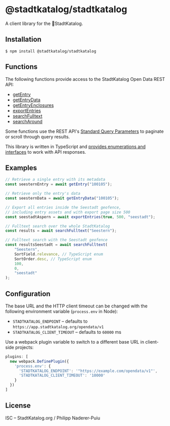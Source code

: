 # @stadtkatalog/stadtkatalog

A client library for the 📖StadtKatalog.

## Installation

```
$ npm install @stadtkatalog/stadtkatalog
```

## Functions

The following functions provide access to the StadtKatalog Open Data REST API:

* [getEntry](https://github.com/botic/stadtkatalog-lib/blob/master/doc/modules/_index_.md#getentry)
* [getEntryData](https://github.com/botic/stadtkatalog-lib/blob/master/doc/modules/_index_.md#getentrydata)
* [getEntryEnclosures](https://github.com/botic/stadtkatalog-lib/blob/master/doc/modules/_index_.md#getentryenclosures)
* [exportEntries](https://github.com/botic/stadtkatalog-lib/blob/master/doc/modules/_index_.md#exportentries)
* [searchFulltext](https://github.com/botic/stadtkatalog-lib/blob/master/doc/modules/_index_.md#searchfulltext)
* [searchAround](https://github.com/botic/stadtkatalog-lib/blob/master/doc/modules/_index_.md#searcharound)

Some functions use the REST API's [Standard Query Parameters](https://docs.stadtkatalog.org/opendata-rest-api/#standard-query-parameters)
to paginate or scroll through query results.

This library is written in TypeScript and [provides enumerations and interfaces](https://github.com/botic/stadtkatalog-lib/blob/master/doc/modules/_types_.md)
to work with API responses.

## Examples

```typescript
// Retrieve a single entry with its metadata
const seesternEntry = await getEntry("100105");

// Retrieve only the entry's data
const seesternData = await getEntryData("100105");

// Export all entries inside the Seestadt geofence,
// including entry assets and with export page size 500
const seestadtAspern = await exportEntries(true, 500, "seestadt");

// Fulltext search over the whole StadtKatalog
const results = await searchFulltext("Seestern");

// Fulltext search with the Seestadt geofence
const resultsSeestadt = await searchFulltext(
    "Seestern",
    SortField.relevance, // TypeScript enum
    SortOrder.desc, // TypeScript enum
    100,
    0,
    "seestadt"
);
```

## Configuration

The base URL and the HTTP client timeout can be changed with the following environment
variable (`process.env` in Node):

* `STADTKATALOG_ENDPOINT` – defaults to `https://app.stadtkatalog.org/opendata/v1`
* `STADTKATALOG_CLIENT_TIMEOUT` – defaults to `60000` ms

Use a webpack plugin variable to switch to a different base URL in client-side projects:

```javascript
plugins: [
  new webpack.DefinePlugin({
    'process.env': {
      'STADTKATALOG_ENDPOINT': '"https://example.com/opendata/v1"',
      'STADTKATALOG_CLIENT_TIMEOUT': '10000'
    }
  })
]
```

## License

ISC – StadtKatalog.org / Philipp Naderer-Puiu
